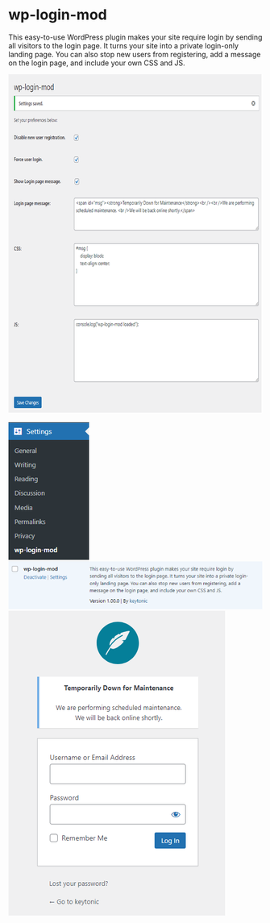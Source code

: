 # wp-login-mod
This easy-to-use WordPress plugin makes your site require login by sending all visitors to the login page. It turns your site into a private login-only landing page. You can also stop new users from registering, add a message on the login page, and include your own CSS and JS.




<p align="center">
<img src="https://raw.githubusercontent.com/keytonic/wp-login-mod/main/images/1.png"
  alt="Easy to configure"
  width="696" height="674">
</p>






![alt text](https://raw.githubusercontent.com/keytonic/wp-login-mod/main/images/2.png)
![alt text](https://raw.githubusercontent.com/keytonic/wp-login-mod/main/images/3.png)
![alt text](https://raw.githubusercontent.com/keytonic/wp-login-mod/main/images/4.png)
